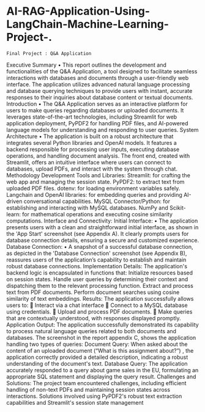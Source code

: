 # AI-RAG-Application-Using-LangChain-Machine-Learning-Project-.
 	Final Project : Q&A Application
Executive Summary
•	This report outlines the development and functionalities of the Q&A Application, a tool designed to facilitate seamless interactions with databases and documents through a user-friendly web interface. The application utilizes advanced natural language processing and database querying techniques to provide users with instant, accurate responses to their inquiries about database content or textual documents.
Introduction
•	The Q&A Application serves as an interactive platform for users to make queries regarding databases or uploaded documents. It leverages state-of-the-art technologies, including Streamlit for web application deployment, PyPDF2 for handling PDF files, and AI-powered language models for understanding and responding to user queries.
System Architecture
•	The application is built on a robust architecture that integrates several Python libraries and OpenAI models. It features a backend responsible for processing user inputs, executing database operations, and handling document analysis. The front end, created with Streamlit, offers an intuitive interface where users can connect to databases, upload PDFs, and interact with the system through chat.
 	Methodology
Development Tools and Libraries:
Streamlit: for crafting the web app and managing the session state.
PyPDF2: to extract text from uploaded PDF files.
dotenv: for loading environment variables safely.
Langchain and OpenAI libraries: for embedding queries and providing AI-driven conversational capabilities.
MySQL Connector/Python: for establishing and interacting with MySQL databases.
NumPy and Scikit-learn: for mathematical operations and executing cosine similarity computations.
Interface and Connectivity:
Initial Interface:
•	The application presents users with a clean and straightforward initial interface, as shown in the 'App Start' screenshot (see Appendix A). It clearly prompts users for database connection details, ensuring a secure and customized experience.
Database Connection:
•	A snapshot of a successful database connection, as depicted in the 'Database Connection' screenshot (see Appendix B), reassures users of the application’s capability to establish and maintain robust database connections.
Implementation Details:
The application's backend logic is encapsulated in functions that:
Initialize resources based on session states.
Handle user queries by determining their context and dispatching them to the relevant processing function.
Extract and process text from PDF documents.
Perform document searches using cosine similarity of text embeddings.
 	Results:
The application successfully allows users to:
	Interact via a chat interface
	Connect to a MySQL database using credentials.
	Upload and process PDF documents.
	Make queries that are contextually understood, with responses displayed promptly.
 	Application Output:
The application successfully demonstrated its capability to process natural language queries related to both documents and databases. The screenshot in the report appendix C, shows the application handling two types of queries:
Document Query: When asked about the content of an uploaded document (“What is this assignment about?”) , the application correctly provided a detailed description, indicating a robust understanding of the document's text.
Database Query: The application accurately responded to a query about game sales in the EU, formulating an appropriate SQL statement and displaying the query result.
Challenges and Solutions:
The project team encountered challenges, including efficient handling of non-text PDFs and maintaining session states across interactions. Solutions involved using PyPDF2's robust text extraction capabilities and Streamlit's session state management
